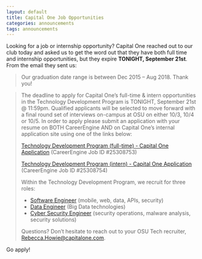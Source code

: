 ```yaml
---
layout: default
title: Capital One Job Opportunities
categories: announcements
tags: announcements
---
```


Looking for a job or internship opportunity? Capital One reached out to our
club today and asked us to get the word out that they have both full time and
internship opportunities, but they expire **TONIGHT, September 21st**. From the
email they sent us:

> Our graduation date range is between Dec 2015 – Aug 2018. Thank you!

> The deadline to apply for Capital One’s full-time & intern opportunities in the
> Technology Development Program is TONIGHT, September 21st @ 11:59pm. Qualified
> applicants will be selected to move forward with a final round set of
> interviews on-campus at OSU on either 10/3, 10/4 or 10/5. In order to apply
> please submit an application with your resume on BOTH CareerEngine AND on
> Capital One’s internal application site using one of the links below:
>
> [Technology Development Program (full-time) - Capital One Application](https://capitalone.wd1.myworkdayjobs.com/Capital_One/job/McLean-VA/Technology-Development-Program---Ohio-State-University_R6678-2)
> (CareerEngine Job ID #25308753)
>
> [Technology Development Program (intern) - Capital One Application](https://capitalone.wd1.myworkdayjobs.com/Capital_One/job/McLean-VA/Technology-Internship-Program---Ohio-State-University_R6685-2)
> (CareerEngine Job ID #25308754)
>
> Within the Technology Development Program, we recruit for three roles:
>
> - [Software Engineer](https://www.youtube.com/watch?v=nN9WCoSJmnw) (mobile, web, data, APIs, security)
> - [Data Engineer](https://www.youtube.com/watch?v=jL1WHyqiSw0) (Big Data technologies)
> - [Cyber Security Engineer](https://www.youtube.com/watch?v=r0o9RfUIHjs)
>   (security operations, malware analysis, security solutions)
>
> Questions? Don’t hesitate to reach out to your OSU Tech recruiter,
> [Rebecca.Howie@capitalone.com](mailto:Rebecca.Howie@capitalone.com).

Go apply!
